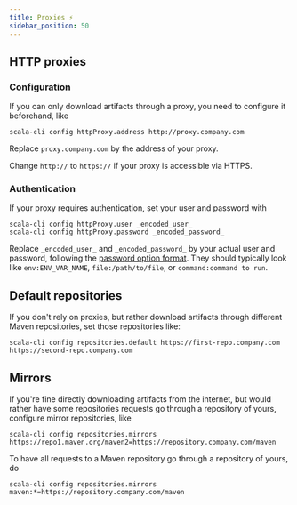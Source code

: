 ```yaml
---
title: Proxies ⚡️
sidebar_position: 50
---
```


## HTTP proxies

### Configuration

If you can only download artifacts through a proxy, you need to configure it beforehand, like
```text
scala-cli config httpProxy.address http://proxy.company.com
```

Replace `proxy.company.com` by the address of your proxy.

Change `http://` to `https://` if your proxy is accessible via HTTPS.

### Authentication

If your proxy requires authentication, set your user and password with
```text
scala-cli config httpProxy.user _encoded_user_
scala-cli config httpProxy.password _encoded_password_
```

Replace `_encoded_user_` and `_encoded_password_` by your actual user and password, following
the [password option format](/docs/reference/password-options.md). They should typically look like
`env:ENV_VAR_NAME`, `file:/path/to/file`, or `command:command to run`.

## Default repositories

If you don't rely on proxies, but rather download artifacts through different Maven repositories,
set those repositories like:
```text
scala-cli config repositories.default https://first-repo.company.com https://second-repo.company.com
```

## Mirrors

If you're fine directly downloading artifacts from the internet, but would rather have some
repositories requests go through a repository of yours, configure mirror repositories, like
```text
scala-cli config repositories.mirrors https://repo1.maven.org/maven2=https://repository.company.com/maven
```

To have all requests to a Maven repository go through a repository of yours, do
```text
scala-cli config repositories.mirrors maven:*=https://repository.company.com/maven
```
